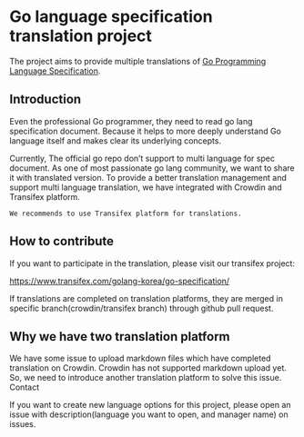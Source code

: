 # Go language specification translation project

The project aims to provide multiple translations of [Go Programming Language Specification](https://golang.org/ref/spec).

## Introduction

Even the professional Go programmer, they need to read go lang specification document. Because it helps to more deeply understand Go language itself and makes clear its underlying concepts.

Currently, The official go repo don’t support to multi language for spec document. As one of most passionate go lang community, we want to share it with translated version. To provide a better translation management and support multi language translation, we have integrated with Crowdin and Transifex platform.

    We recommends to use Transifex platform for translations.

## How to contribute

If you want to participate in the translation, please visit our transifex project:

https://www.transifex.com/golang-korea/go-specification/

If translations are completed on translation platforms, they are merged in specific branch(crowdin/transifex branch) through github pull request.

## Why we have two translation platform

We have some issue to upload markdown files which have completed translation on Crowdin. Crowdin has not supported markdown upload yet. So, we need to introduce another translation platform to solve this issue.
Contact

If you want to create new language options for this project, please open an issue with description(language you want to open, and manager name) on issues.

